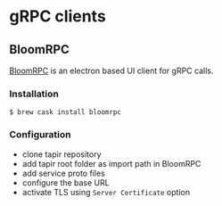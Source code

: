# gRPC clients

## BloomRPC

[BloomRPC](https://github.com/uw-labs/bloomrpc) is an electron based UI client for gRPC calls.

### Installation

```
$ brew cask install bloomrpc
```

### Configuration

* clone tapir repository
* add tapir root folder as import path in BloomRPC
* add service proto files
* configure the base URL
* activate TLS using `Server Certificate` option

